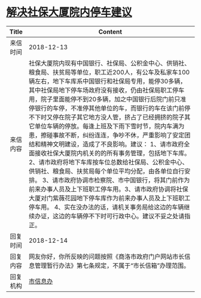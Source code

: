 # <a href="http://www.shangluo.gov.cn/zmhd/ldxxxx.jsp?urltype=leadermail.LeaderMailContentUrl&wbtreeid=1112&leadermailid=5064">解决社保大厦院内停车建议</a>
|Title|Content|
|:---:|---|
|来信时间|2018-12-13|
|来信内容|社保大厦院内现有中国银行、社保局、公积金中心、供销社、粮食局、扶贫局等单位，职工近200人，有公车及私家车100辆左右，地下车库系中国银行和社保局专用，能停30多辆，其中社保局地下停车场政府没有接收，仍由社保局职工停车用，院子里面能停不到20多辆，加之中国银行后院门前只准停银行的车停，不准停其他单位的车，而银行的车在该门前停不下时又停在院子其它地方没人管，挤占了已经拥挤的院子其它单位车辆的停放。每逢上班及下雨下雪时节，院内车满为患，擦碰事故不断，纠纷连连，争吵不休，严重影响了安定团结和精神文明建设，造成了不良影响。建议： 1、请市政府全面接收社保大厦院内机关的的所有事务管理，包括地下车库。 2、请市政府将地下车库按车位总数给社保局、公积金中心、供销社、粮食局、扶贫局每个单位平均分配，由各单位自行安排。 3、请市政府协调市检察院、市中国银行，将其门前作为前来办事人员及上下班职工停车用。3、请市政府协调将社保大厦对门紫薇花园地下停车库作为前来办事人员及上下班职工停车用。 4、实在没办法的话，请机关事务局给这边的车辆继续办证，这边的车辆停不下时可行政中心。建议不妥之处请指正。|
|回复时间|2018-12-14|
|回复内容|网友你好，你所反映的问题按照《商洛市政府门户网站市长信息管理暂行办法》第七条规定，不属于“市长信箱”办理范围。|
|回复机构|<a href="../../categories/agencies/市信息办.md">市信息办</a>|
